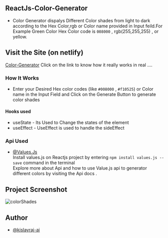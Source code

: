 ## ReactJs-Color-Generator

- Color Generator dispalys Different Color shades from light to dark according
  to the Hex Color,rgb or Color name provided in Input feild.For Example Green
  Color Hex Color code is `008000` , rgb(255,255,255) , or yellow.
  
 
## Visit the Site (on netlify)
[Color-Generator](https://color-shadesgenerator.netlify.app)
Click on the link to know how it really works in real ....

### How It Works

- Enter your Desired Hex color codes (like `#008000` , `#f10525`) or Color name
  in the Input Field and Click on the Generate Button to generate color shades

#### Hooks used

- useState - Its Used to Change the states of the element
- useEffect - UseEffect is used to handle the sideEffect

### Api Used

- [@Values.Js](https://github.com/noeldelgado/Values.js/)  
  Install values.js on Reactjs project by entering
  `npm install values.js --save` command in the terminal  
  Explore more about Api and how to use Value.js api to generator different
  colors by visiting the Api docs .

## Project Screenshot

![colorShades](https://user-images.githubusercontent.com/68383933/131290091-353f6b84-3936-420a-a0a0-7c6347128359.png)

## Author

- [@kislayraj-ai](https://www.github.com/kislayraj-ai)
